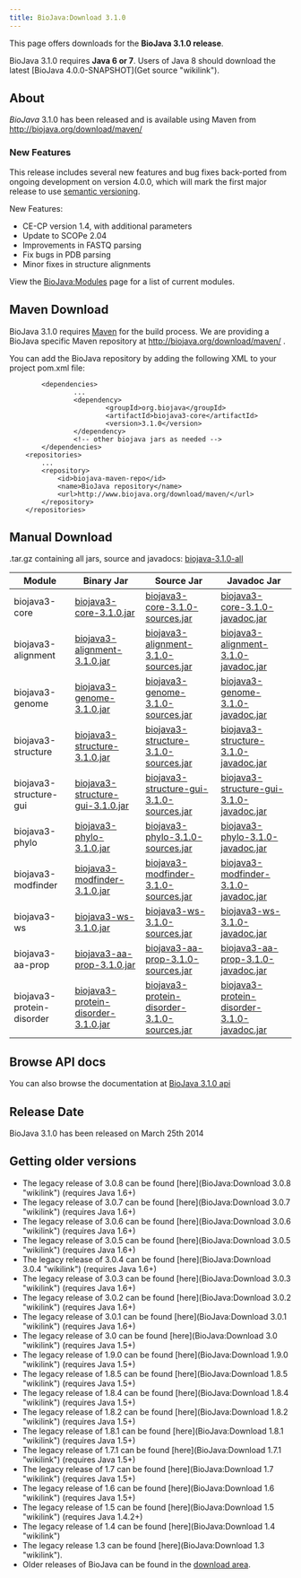 ```yaml
---
title: BioJava:Download 3.1.0
---
```


This page offers downloads for the <b>BioJava 3.1.0 release</b>.

BioJava 3.1.0 requires <b>Java 6 or 7</b>. Users of Java 8 should
download the latest [BioJava 4.0.0-SNAPSHOT](Get source "wikilink").

About
-----

*BioJava* 3.1.0 has been released and is available using Maven from
[<http://biojava.org/download/maven/>](http://biojava.org/download/maven/)

### New Features

This release includes several new features and bug fixes back-ported
from ongoing development on version 4.0.0, which will mark the first
major release to use [semantic versioning](http://semver.org/).

New Features:

-   CE-CP version 1.4, with additional parameters
-   Update to SCOPe 2.04
-   Improvements in FASTQ parsing
-   Fix bugs in PDB parsing
-   Minor fixes in structure alignments

View the <BioJava:Modules> page for a list of current modules.

Maven Download
--------------

BioJava 3.1.0 requires [Maven](http://maven.apache.org/) for the build
process. We are providing a BioJava specific Maven repository at
<http://biojava.org/download/maven/> .

You can add the BioJava repository by adding the following XML to your
project pom.xml file:

            <dependencies>
                    ...
                    <dependency>
                            <groupId>org.biojava</groupId>
                            <artifactId>biojava3-core</artifactId>
                            <version>3.1.0</version>
                    </dependency>
                    <!-- other biojava jars as needed -->
            </dependencies>
        <repositories>
            ...
            <repository>
                <id>biojava-maven-repo</id>
                <name>BioJava repository</name>
                <url>http://www.biojava.org/download/maven/</url>           
            </repository>
        </repositories>

Manual Download
---------------

.tar.gz containing all jars, source and javadocs:
[biojava-3.1.0-all](http://biojava.org/download/bj3.1.0/biojava-3.1.0-all.tar.gz)

| Module                    | Binary Jar                                                                                                                                               | Source Jar                                                                                                                                                               | Javadoc Jar                                                                                                                                                              |
|---------------------------|----------------------------------------------------------------------------------------------------------------------------------------------------------|--------------------------------------------------------------------------------------------------------------------------------------------------------------------------|--------------------------------------------------------------------------------------------------------------------------------------------------------------------------|
| biojava3-core             | [biojava3-core-3.1.0.jar](http://biojava.org/download/maven/org/biojava/biojava3-core/3.1.0/biojava3-core-3.1.0.jar)                                     | [biojava3-core-3.1.0-sources.jar](http://biojava.org/download/maven/org/biojava/biojava3-core/3.1.0/biojava3-core-3.1.0-sources.jar)                                     | [biojava3-core-3.1.0-javadoc.jar](http://biojava.org/download/maven/org/biojava/biojava3-core/3.1.0/biojava3-core-3.1.0-javadoc.jar)                                     |
| biojava3-alignment        | [biojava3-alignment-3.1.0.jar](http://biojava.org/download/maven/org/biojava/biojava3-alignment/3.1.0/biojava3-alignment-3.1.0.jar)                      | [biojava3-alignment-3.1.0-sources.jar](http://biojava.org/download/maven/org/biojava/biojava3-alignment/3.1.0/biojava3-alignment-3.1.0-sources.jar)                      | [biojava3-alignment-3.1.0-javadoc.jar](http://biojava.org/download/maven/org/biojava/biojava3-alignment/3.1.0/biojava3-alignment-3.1.0-javadoc.jar)                      |
| biojava3-genome           | [biojava3-genome-3.1.0.jar](http://biojava.org/download/maven/org/biojava/biojava3-genome/3.1.0/biojava3-genome-3.1.0.jar)                               | [biojava3-genome-3.1.0-sources.jar](http://biojava.org/download/maven/org/biojava/biojava3-genome/3.1.0/biojava3-genome-3.1.0-sources.jar)                               | [biojava3-genome-3.1.0-javadoc.jar](http://biojava.org/download/maven/org/biojava/biojava3-genome/3.1.0/biojava3-genome-3.1.0-javadoc.jar)                               |
| biojava3-structure        | [biojava3-structure-3.1.0.jar](http://biojava.org/download/maven/org/biojava/biojava3-structure/3.1.0/biojava3-structure-3.1.0.jar)                      | [biojava3-structure-3.1.0-sources.jar](http://biojava.org/download/maven/org/biojava/biojava3-structure/3.1.0/biojava3-structure-3.1.0-sources.jar)                      | [biojava3-structure-3.1.0-javadoc.jar](http://biojava.org/download/maven/org/biojava/biojava3-structure/3.1.0/biojava3-structure-3.1.0-javadoc.jar)                      |
| biojava3-structure-gui    | [biojava3-structure-gui-3.1.0.jar](http://biojava.org/download/maven/org/biojava/biojava3-structure-gui/3.1.0/biojava3-structure-gui-3.1.0.jar)          | [biojava3-structure-gui-3.1.0-sources.jar](http://biojava.org/download/maven/org/biojava/biojava3-structure-gui/3.1.0/biojava3-structure-gui-3.1.0-sources.jar)          | [biojava3-structure-gui-3.1.0-javadoc.jar](http://biojava.org/download/maven/org/biojava/biojava3-structure-gui/3.1.0/biojava3-structure-gui-3.1.0-javadoc.jar)          |
| biojava3-phylo            | [biojava3-phylo-3.1.0.jar](http://biojava.org/download/maven/org/biojava/biojava3-phylo/3.1.0/biojava3-phylo-3.1.0.jar)                                  | [biojava3-phylo-3.1.0-sources.jar](http://biojava.org/download/maven/org/biojava/biojava3-phylo/3.1.0/biojava3-phylo-3.1.0-sources.jar)                                  | [biojava3-phylo-3.1.0-javadoc.jar](http://biojava.org/download/maven/org/biojava/biojava3-phylo/3.1.0/biojava3-phylo-3.1.0-javadoc.jar)                                  |
| biojava3-modfinder        | [biojava3-modfinder-3.1.0.jar](http://biojava.org/download/maven/org/biojava/biojava3-modfinder/3.1.0/biojava3-modfinder-3.1.0.jar)                      | [biojava3-modfinder-3.1.0-sources.jar](http://biojava.org/download/maven/org/biojava/biojava3-modfinder/3.1.0/biojava3-modfinder-3.1.0-sources.jar)                      | [biojava3-modfinder-3.1.0-javadoc.jar](http://biojava.org/download/maven/org/biojava/biojava3-modfinder/3.1.0/biojava3-modfinder-3.1.0-javadoc.jar)                      |
| biojava3-ws               | [biojava3-ws-3.1.0.jar](http://biojava.org/download/maven/org/biojava/biojava3-ws/3.1.0/biojava3-ws-3.1.0.jar)                                           | [biojava3-ws-3.1.0-sources.jar](http://biojava.org/download/maven/org/biojava/biojava3-ws/3.1.0/biojava3-ws-3.1.0-sources.jar)                                           | [biojava3-ws-3.1.0-javadoc.jar](http://biojava.org/download/maven/org/biojava/biojava3-ws/3.1.0/biojava3-ws-3.1.0-javadoc.jar)                                           |
| biojava3-aa-prop          | [biojava3-aa-prop-3.1.0.jar](http://biojava.org/download/maven/org/biojava/biojava3-aa-prop/3.1.0/biojava3-aa-prop-3.1.0.jar)                            | [biojava3-aa-prop-3.1.0-sources.jar](http://biojava.org/download/maven/org/biojava/biojava3-aa-prop/3.1.0/biojava3-aa-prop-3.1.0-sources.jar)                            | [biojava3-aa-prop-3.1.0-javadoc.jar](http://biojava.org/download/maven/org/biojava/biojava3-aa-prop/3.1.0/biojava3-aa-prop-3.1.0-javadoc.jar)                            |
| biojava3-protein-disorder | [biojava3-protein-disorder-3.1.0.jar](http://biojava.org/download/maven/org/biojava/biojava3-protein-disorder/3.1.0/biojava3-protein-disorder-3.1.0.jar) | [biojava3-protein-disorder-3.1.0-sources.jar](http://biojava.org/download/maven/org/biojava/biojava3-protein-disorder/3.1.0/biojava3-protein-disorder-3.1.0-sources.jar) | [biojava3-protein-disorder-3.1.0-javadoc.jar](http://biojava.org/download/maven/org/biojava/biojava3-protein-disorder/3.1.0/biojava3-protein-disorder-3.1.0-javadoc.jar) |

Browse API docs
---------------

You can also browse the documentation at [BioJava 3.1.0
api](http://www.biojava.org/docs/api3.1.0/)

Release Date
------------

BioJava 3.1.0 has been released on March 25th 2014

Getting older versions
----------------------

-   The legacy release of 3.0.8 can be found
    [here](BioJava:Download 3.0.8 "wikilink") (requires Java 1.6+)
-   The legacy release of 3.0.7 can be found
    [here](BioJava:Download 3.0.7 "wikilink") (requires Java 1.6+)
-   The legacy release of 3.0.6 can be found
    [here](BioJava:Download 3.0.6 "wikilink") (requires Java 1.6+)
-   The legacy release of 3.0.5 can be found
    [here](BioJava:Download 3.0.5 "wikilink") (requires Java 1.6+)
-   The legacy release of 3.0.4 can be found
    [here](BioJava:Download 3.0.4 "wikilink") (requires Java 1.6+)
-   The legacy release of 3.0.3 can be found
    [here](BioJava:Download 3.0.3 "wikilink") (requires Java 1.6+)
-   The legacy release of 3.0.2 can be found
    [here](BioJava:Download 3.0.2 "wikilink") (requires Java 1.6+)
-   The legacy release of 3.0.1 can be found
    [here](BioJava:Download 3.0.1 "wikilink") (requires Java 1.6+)
-   The legacy release of 3.0 can be found
    [here](BioJava:Download 3.0 "wikilink") (requires Java 1.5+)
-   The legacy release of 1.9.0 can be found
    [here](BioJava:Download 1.9.0 "wikilink") (requires Java 1.5+)
-   The legacy release of 1.8.5 can be found
    [here](BioJava:Download 1.8.5 "wikilink") (requires Java 1.5+)
-   The legacy release of 1.8.4 can be found
    [here](BioJava:Download 1.8.4 "wikilink") (requires Java 1.5+)
-   The legacy release of 1.8.2 can be found
    [here](BioJava:Download 1.8.2 "wikilink") (requires Java 1.5+)
-   The legacy release of 1.8.1 can be found
    [here](BioJava:Download 1.8.1 "wikilink") (requires Java 1.5+)
-   The legacy release of 1.7.1 can be found
    [here](BioJava:Download 1.7.1 "wikilink") (requires Java 1.5+)
-   The legacy release of 1.7 can be found
    [here](BioJava:Download 1.7 "wikilink") (requires Java 1.5+)
-   The legacy release of 1.6 can be found
    [here](BioJava:Download 1.6 "wikilink") (requires Java 1.5+)
-   The legacy release of 1.5 can be found
    [here](BioJava:Download 1.5 "wikilink") (requires Java 1.4.2+)
-   The legacy release of 1.4 can be found
    [here](BioJava:Download 1.4 "wikilink")
-   The legacy release 1.3 can be found
    [here](BioJava:Download 1.3 "wikilink").
-   Older releases of BioJava can be found in the [download
    area](http://www.biojava.org/download/).

